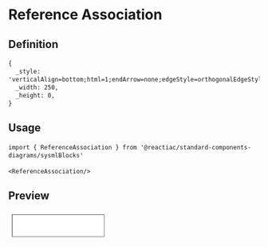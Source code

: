 # Reference Association

## Definition

```
{
  _style: 'verticalAlign=bottom;html=1;endArrow=none;edgeStyle=orthogonalEdgeStyle;',
  _width: 250,
  _height: 0,
}
```

## Usage

```
import { ReferenceAssociation } from '@reactiac/standard-components-diagrams/sysmlBlocks'

<ReferenceAssociation/>
```

## Preview

<img src="./reference-association.png" width="200"/>
